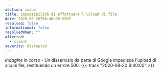 ```yaml
---
section: issue
title: Impossibilità di effettuare l'upload di file
date: 2020-08-20T06:40:00.000Z
resolved: false
informational: false
resolvedWhen: ""
affected:
  - client
severity: disrupted
---
```

*Indagine in corso* - Un disservizio da parte di Google impedisce l'upload di alcuni file, restituendo un errore 500. {{< track "2020-08-20 8:40:00" >}}